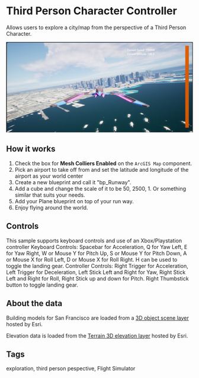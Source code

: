 # Third Person Character Controller

Allows users to explore a city/map from the perspective of a Third Person Character.

![Image of Flight Simulator](FlightSim.jpg)

## How it works

1. Check the box for **Mesh Colliers Enabled** on the `ArcGIS Map` component.
2. Pick an airport to take off from and set the latitude and longitude of the airport as your world center
3. Create a new blueprint and call it "bp_Runway".
4. Add a cube and change the scale of it to be 50, 2500, 1. Or something similar that suits your needs.
5. Add your Plane blueprint on top of your run way.
6. Enjoy flying around the world.

## Controls
This sample supports keyboard controls and use of an Xbox/Playstation controller
Keyboard Controls: Spacebar for Acceleration, Q for Yaw Left, E for Yaw Right, W or Mouse Y for Pitch Up, S or Mouse Y for Pitch Down, A or Mouse X for Roll Left, D or Mouse X for Roll Right. 
H can be used to toggle the landing gear.
Controller Controls: Right Trigger for Acceleration, Left Trigger for Deceleration, Left Stick Left and Right for Yaw, Right Stick Left and Right for Roll, Right Stick up and down for Pitch. Right Thumbstick button to toggle landing gear. 

## About the data

Building models for San Francisco are loaded from a [3D object scene layer](https://tiles.arcgis.com/tiles/z2tnIkrLQ2BRzr6P/arcgis/rest/services/SanFrancisco_Bldgs/SceneServer) hosted by Esri.

Elevation data is loaded from the [Terrain 3D elevation layer](https://www.arcgis.com/home/item.html?id=7029fb60158543ad845c7e1527af11e4) hosted by Esri.

## Tags

exploration, third person pespective, Flight Simulator
